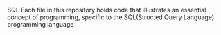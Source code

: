 SQL
Each file in this repository holds code that illustrates an essential concept of programming, specific to the SQL(Structed Query Language) programming language

